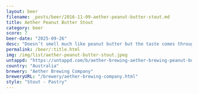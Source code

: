 ```yaml
---
layout: beer
filename: _posts/beer/2016-11-09-aether-peanut-butter-stout.md
title: Aether Peanut Butter Stout
category: beer
score: 7
beer-date: "2025-09-26"
desc: "Doesn’t smell much like peanut butter but the taste comes through strongly and beats out the stout flavour. The peanut flavour tastes a bit fake though"
permalink: /beer/:title.html
img: /img/list/aether-peanut-butter-stout.jpeg
untappd: "https://untappd.com/b/aether-brewing-aether-brewing-peanut-butter-stout/3267373"
country: "Australia"
brewery: "Aether Brewing Company"
breweryURL: "/brewery/aether-brewing-company.html"
style: "Stout - Pastry"
---
```

